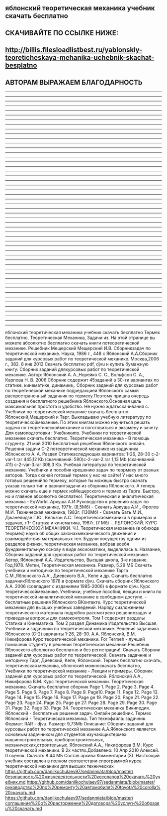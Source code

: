яблонский теоретическая механика учебник скачать бесплатно
--------------------------------------------------
СКАЧИВАЙТЕ ПО ССЫЛКЕ НИЖЕ:
--------------------------------------------------
http://billis.filesloadlistbest.ru/yablonskiy-teoreticheskaya-mehanika-uchebnik-skachat-besplatno
--------------------------------------------------
АВТОРАМ ВЫРАЖАЕМ БЛАГОДАРНОСТЬ
--------------------------------------------------
--------------------------------------------------
--------------------------------------------------
--------------------------------------------------
--------------------------------------------------
--------------------------------------------------
--------------------------------------------------
--------------------------------------------------
--------------------------------------------------
--------------------------------------------------
--------------------------------------------------
--------------------------------------------------
--------------------------------------------------
--------------------------------------------------
--------------------------------------------------
--------------------------------------------------
--------------------------------------------------
--------------------------------------------------
--------------------------------------------------
--------------------------------------------------
--------------------------------------------------
--------------------------------------------------
--------------------------------------------------
--------------------------------------------------
--------------------------------------------------
--------------------------------------------------
--------------------------------------------------
--------------------------------------------------
--------------------------------------------------
--------------------------------------------------
--------------------------------------------------
--------------------------------------------------
--------------------------------------------------
--------------------------------------------------
--------------------------------------------------
--------------------------------------------------
--------------------------------------------------
--------------------------------------------------
--------------------------------------------------
--------------------------------------------------
--------------------------------------------------
--------------------------------------------------
--------------------------------------------------
--------------------------------------------------
--------------------------------------------------
--------------------------------------------------
--------------------------------------------------
--------------------------------------------------
--------------------------------------------------
--------------------------------------------------
--------------------------------------------------
--------------------------------------------------
яблонский теоретическая механика учебник скачать бесплатно Термех бесплатно, Теоретическая Механика, Задачи из. На этой странице вы можете абсолютно бесплатно скачать книги потеоретической механике. Решебник Мещерский  Мещерский И.В. Сборникзадач по теоретической механике. Наука, 1986 г., 448 с  Яблонский А.А.Сборник заданий для курсовых работ по теоретической механике. Москва,2006 г., 382. 8 янв 2012  Скачать бесплатно pdf, djvu и купить бумажную книгу: Сборник заданий длякурсовых работ по теоретической механике. Автор: Яблонский А. А.,Норейко С. С., Вольфсон С. А., Карпова Н. В. 2006 Сборник содержит 45заданий в 30-ти вариантах по статике, кинематике, динамике,. Сборник заданий для курсовых работ по теоретической механике подредакцией Яблонского  самый распространенный задачник по термеху.Поэтому пришла очередь создания и бесплатного решебника Яблонского.Основная цель  максимальная простота и удобство. Не нужно ждатьскачивания с. Учебники по теоретической механике скачать бесплатно: Яблонский,Мещерский и Тарг. Выкладываю учебную литературу по теоретическоймеханике. По этим книгам можно научиться решать задачи по теоретическоймеханике и поготовиться к экзамену и зачету. Для самоподготовки : Учебникипо. Учебники по теоретической механике скачать бесплатно. Теоретическая механика - В помощь студенту. 21 май 2010  Бесплатный решебник Яблонского онлайн. Решения задачи С-2 потеоретической механике из задачника Яблонского А. А. Раздел Статикаследующих вариантов: 1-26, 28-30 c-2-var-1.rar 445,12 Kb (cкачиваний: 590)c-2-var-2.rar 1,13 Mb (cкачиваний: 411) c-2-var-3.rar 308,3 Kb. Учебная литература по теоретической механике. Учебники и пособия крешению задач по теормеху от разных авторов. Тогда скачай готовый термех у нас на сайте! У нас много готовых решенийпо термеху, которые ты можешь быстро скачать указав только тип и вариантзадачи из сборника Яблонского. А теперь можно скачать еще и термех изМещерского и термех из Тарга. Быстро, но и главное абсолютно бесплатно!. Теоретическая и аналитическая механика - EqWorld. Аркуша А.И.Руководство к решению задач по теоретической механике, 1971г. (8,5Мб) - Скачать Аркуша А.И., Фролов М.И. Техническая механика, 1983г. (130Мб) - Скачать Бать М.И., Джанелидзе Г.Ю., Кельзон А.С. Теоретическаямеханика в примерах и задачах, т.1- Статика и кинематика, 1967г. (7 Мб) -. ЯБЛОНСКИЙ. КУРС ТЕОРЕТИЧЕСКОЙ МЕХАНИКИ. Ч.1. Теоретическая механика (в обиходе  теормех)  наука об общих законахмеханического движения и взаимодействия материальных тел. Будучи посуществу одним из разделов физики, теоретическая механика, вобрав всебя фундаментальную основу в виде аксиоматики, выделилась в. Название, Сборник заданий для курсовых работ по теоретической механике. Автор, Яблонский А.А. Издательство, Высшая школа, 3-е издание. Год,1978. Метки, Теоретическая механика. Размер, 5.29 МБ
Скачать учебники и методички по теоретической механике Тарга С.М.,Яблонского А.А., Диевского В.А., Кепе и др.  Скачать бесплатно задачникЯблонского 1978 в формате djvu. Скачать сборник Яблонского А.А. 2006 (совпадает с изданиями 1985-2006) в формате djvu. Курс теоретическоймеханике. Учебники, учебные пособия, лекции и книги по теоретической ианалитической механике в свободном доступе. - бесплатные решения Яблонского  ВКонтакте. Курс теоретической механики для высших учебных заведений. Наряду сизложением теоретического материала подробно рассмотрено решениезадач и приведены вопросы для самоконтроля. Том 1 содержит разделы Статика и Кинематика. Том 2  раздел Динамика Издательство Высшая. Учебники и задачники по теоретической механике. Решения задачника Яблонского (С-2) варианты 1-26, 28-30. А.А. Яблонский, В.М. Никифорова Курс теоретической механики. For Termeh - лучший помошник студенту в решении теоретической механике.Решебник Яблонского абсолютно бесплатно и без регистрации!. Скачать Сборник заданий для курсовых работ по теоретической. Скачать задачник и методичку Тарг, Диевский, Кепе, Яблонский. Термех бесплатно скачать, теоретическая механика, яблонский можноскачать бесплатно,. Учебники по теоретической механике - Лекции и примеры. Сборник заданий для курсовых работ по теоретической. Яблонский А.А., Никифорова В.М. Курс теоретической механики. Теоретическая механика. Скачать бесплатно сборник
Page 1. Page 2. Page 3. Page 4. Page 5. Page 6. Page 7. Page 8. Page 9. Page10. Page 11. Page 12. Page 13. Page 14. Page 15. Page 16. Page 17. Page ge 19. Page 20. Page 21. Page 22. Page 23. Page 24. Page 25. Page ge 27. Page 28. Page 29. Page 30. Page 31. Page 32. Page 33. Page 34. Теоретическая механика  Википедия. Яблонский - бесплатные решения задач. Онлайн решебник. Термех Яблонский - Теоретическая механика. Тип технофайла: задачник. Формат: RAR - djvu. Размер: 9,73Mb Описание: Сборник заданий для курсовых работ по теоретической механике А.А.Яблонского является основным задачником для студентов изучающихтермех: машиностроительных, приборостроительных, механических,строительных. Яблонский А.А., Никифорова В.М. Курс теоретической механики. В 2х частях.Добавлено: 10 Апр 2010 Алексей. 0 оценок. Скачать 8.44 МБ  Состав архива Комментарии (3). Настоящий учебник составлен в полном соответствии спрограммой курса теоретической механики для высших технических
https://github.com/danilkochulaev97/sedanmiata/blob/master/безопасность%20жизнедеятельности%20косолапов%20скачать%20учебник.md
https://github.com/danilkochulaev97/sedanmiata/blob/master/руководство%20по%20ремонту%20автомобиля%20toyota%20corolla%20скачать.md
https://github.com/danilkochulaev97/sedanmiata/blob/master/соглашение%20о%20расторжении%20договора%20услуги%20образец%20скачать.md